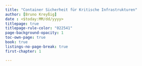 ```yaml
---
title: "Container Sicherheit für Kritische Infrastrukturen"
author: [Bruno Kreyßig]
date : <$today:MM/dd/yyyy>
titlepage: true
titlepage-rule-color: "022541"
page-background-opacity: 1
toc-own-page: true
book: true
listings-no-page-break: true
first-chapter: 1

---
```

